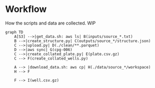 # Workflow

How the scripts and data are collected. WIP


```mermaid
graph TD
    A[S3] -->|get_data.sh: aws ls| B(inputs/source_*.txt)
    B -->|create_structure.py| C(outputs/source_*/structure.json)
    C -->|upload.py| D(./clean/**.parquet)
    D -->|aws sync| G(cpg-006)
    C -->|create_collated_plate.py| E(plate.csv.gz)
    C --> F(create_collated_wells.py)

    A --> |download_data.sh: aws cp| H(./data/source_*/workspace)
    H --> F

    F --> I(well.csv.gz)
```
